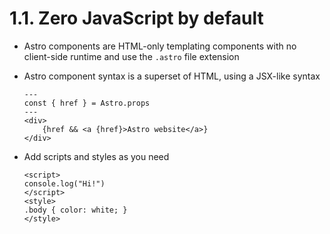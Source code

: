 # 1.1. Zero JavaScript by default

- Astro components are HTML-only templating components with <span class="text-gradient">no client-side runtime</span> and use the `.astro` file extension
- Astro component syntax is a superset of HTML, using a JSX-like syntax

    ```astro
    ---
    const { href } = Astro.props
    ---
    <div>
        {href && <a {href}>Astro website</a>}
    </div>
    ```

- Add scripts and styles as you need

    ```astro
    <script>
    console.log("Hi!")
    </script>
    <style>
    .body { color: white; }
    </style>
    ```